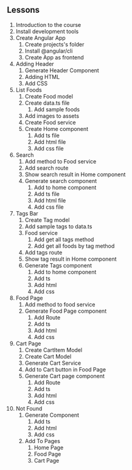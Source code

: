 ## Lessons
1. Introduction to the course
2. Install development tools
3. Create Angular App
    1. Create projects's folder
    2. Install @angular/cli
    3. Create App as frontend
4. Adding Header
    1. Generate Header Component
    2. Adding HTML
    3. Add CSS
5. List Foods
    1. Create Food model
    2. Create data.ts file
        1. Add sample foods
    3. Add images to assets
    4. Create Food service
    5. Create Home component
        1. Add ts file
        2. Add html file
        3. Add css file
6. Search
    1. Add method to Food service
    2. Add search route
    3. Show search result in Home component
    4. Generate search component
        1. Add to home component
        2. Add ts file
        3. Add html file
        4. Add css file
7. Tags Bar
    1. Create Tag model
    2. Add sample tags to data.ts
    3. Food service
        1. Add get all tags method
        2. Add get all foods by tag method
    4. Add tags route
    5. Show tag result in Home component
    6. Generate Tags component
        1. Add to home component
        2. Add ts
        3. Add html 
        4. Add css
8. Food Page
    1. Add method to food service
    2. Generate Food Page component
        1. Add Route
        2. Add ts
        3. Add html
        4. Add css
9. Cart Page
    1. Create CartItem Model
    2. Create Cart Model
    3. Generate Cart Service
    4. Add to Cart button in Food Page
    5. Generate Cart page component
        1. Add Route
        2. Add ts
        3. Add html 
        4. Add css
10. Not Found
    1. Generate Component
        1. Add ts
        2. Add html
        3. Add css
    2. Add To Pages
        1. Home Page
        2. Food Page
        3. Cart Page
